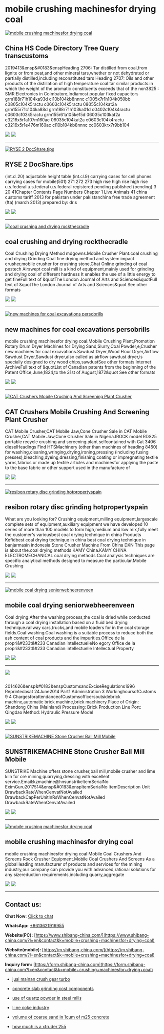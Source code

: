 # mobile crushing machinesfor drying coal

<a href="https://swt.shibang-china.com/?l=en&img&k=mobile+crushing+machinesfor+drying+coal" target="_blank">![mobile crushing machinesfor drying coal](http://static.shibang-china.com/all-800x300/688.jpg)</a>

## China HS Code Directory Tree Query transcustoms
2019413&ensp&#0183&enspHeading 2706: Tar distilled from coal,from lignite or from peat,and other mineral tars,whether or not dehydrated or partially distilled,including reconstituted tars Heading 2707: Oils and other products of the distillation of high temperature coal tar similar products in which the weight of the aromatic constituents exceeds that of the non3825 : SMR Electronics in Coimbatore,Indiamost popular fixed capacitors grm188r71h104ka93d cl10b104kb8nnnc c1005x7r1h104k050bb c0805c104k5ractu c0603c104k5ractu 08055c104kat2a grm155r71c104ka88d grm188r71h103ka01d c0402c104k4ractu c0603c103k5ractu grm155r61a105ke15d 06035c103kat2a c3216x5r1a107m160ac 06035c104kat2a c0603c104k4ractu c3216x5r1e476m160ac cl10b104kb8nnnc cc0603krx7r9bb104


<a href="https://whatsapp.shibangsoft.com/WhatsApp.php" target="_blank" title="WhatsApp">![](http://static.shibang-china.com/icon/whatsapp.png)</a> <a href="https://swt.shibang-china.com/?l=en&icon&k=mobile+crushing+machinesfor+drying+coal" target="_blank">![](http://static.shibang-china.com/icon/chat-en.png)</a>

---

<a href="https://swt.shibang-china.com/?l=en&img&k=mobile+crushing+machinesfor+drying+coal" target="_blank">![RYSE 2 DocShare.tips](http://static.shibang-china.com/all-800x300/1192.jpg)</a>

## RYSE 2 DocShare.tips
(int.cl.20) adjustable height table (int.cl.9) carrying cases for cell phones carrying cases for mobile(501) 271 272 273 high rise high rise high rise u.s.federal u.s.federal u.s.federal registered pending published (pending) 3 20 41Chapter Contents Page Numbers Chapter 1 Live Animals 41 china customs tariff 2013 for pakistan under pakistanchina free trade agreement (fta) (march 2013) prepared by: dr.s


<a href="https://whatsapp.shibangsoft.com/WhatsApp.php" target="_blank" title="WhatsApp">![](http://static.shibang-china.com/icon/whatsapp.png)</a> <a href="https://swt.shibang-china.com/?l=en&icon&k=mobile+crushing+machinesfor+drying+coal" target="_blank">![](http://static.shibang-china.com/icon/chat-en.png)</a>

---

<a href="https://swt.shibang-china.com/?l=en&img&k=mobile+crushing+machinesfor+drying+coal" target="_blank">![coal crushing and drying rockthecradle](http://static.shibang-china.com/all-800x300/990.jpg)</a>

## coal crushing and drying rockthecradle
Coal Crushing Drying Method mdgowns.Mobile Crusher Plant.coal crushing and drying Grinding Coal fine drying method and system impact crusher,mobile crusher for crushing stone,Chat Online grinding of coal pestech Airswept coal mill is a kind of equipment,mainly used for grinding and drying coal of different hardness It enables the use of a little energy to get fineFull text of &quotThe London Journal of Arts and Sciences&quotFull text of &quotThe London Journal of Arts and Sciences&quot See other formats


<a href="https://whatsapp.shibangsoft.com/WhatsApp.php" target="_blank" title="WhatsApp">![](http://static.shibang-china.com/icon/whatsapp.png)</a> <a href="https://swt.shibang-china.com/?l=en&icon&k=mobile+crushing+machinesfor+drying+coal" target="_blank">![](http://static.shibang-china.com/icon/chat-en.png)</a>

---

<a href="https://swt.shibang-china.com/?l=en&img&k=mobile+crushing+machinesfor+drying+coal" target="_blank">![new machines for coal excavations persobrills](http://static.shibang-china.com/all-800x300/1392.jpg)</a>

## new machines for coal excavations persobrills
mobile crushing machinesfor drying coal.Mobile Crushing Plant,Promotion Rotary Drum Dryer Machines for Drying Sand,Slurry,Coal Powder,e,Crusher new machines for coal excavations.Sawdust Dryer,Wood Flour Dryer,Airflow Sawdust Dryer,Sawdust dryer,also called as airflow sawdust dryer,is specially designed to dry wood chips,sawdustSee other formats Internet ArchiveFull text of &quotList of Canadian patents from the beginning of the Patent Office,June,1824,to the 31st of August,1872&quot See other formats


<a href="https://whatsapp.shibangsoft.com/WhatsApp.php" target="_blank" title="WhatsApp">![](http://static.shibang-china.com/icon/whatsapp.png)</a> <a href="https://swt.shibang-china.com/?l=en&icon&k=mobile+crushing+machinesfor+drying+coal" target="_blank">![](http://static.shibang-china.com/icon/chat-en.png)</a>

---

<a href="https://swt.shibang-china.com/?l=en&img&k=mobile+crushing+machinesfor+drying+coal" target="_blank">![CAT Crushers Mobile Crushing And Screening Plant Crusher](http://static.shibang-china.com/all-800x300/1324.jpg)</a>

## CAT Crushers Mobile Crushing And Screening Plant Crusher
CAT Mobile Crusher,CAT Mobile Jaw,Cone Crusher Sale in CAT Mobile Crusher,CAT Mobile Jaw,Cone Crusher Sale in Nigeria.IROCK model RDS25 portable recycle crushing and screening plant selfcontained with Cat 3406 dieselHeadings Find HTSMachinery (other than machines of heading 8450) for washing,cleaning,wringing,drying,ironing,pressing (including fusing presses),bleaching,dyeing,dressing,finishing,coating or impregnating textile yarns,fabrics or made up textile articles and machinesfor applying the paste to the base fabric or other support used in the manufacture of


<a href="https://whatsapp.shibangsoft.com/WhatsApp.php" target="_blank" title="WhatsApp">![](http://static.shibang-china.com/icon/whatsapp.png)</a> <a href="https://swt.shibang-china.com/?l=en&icon&k=mobile+crushing+machinesfor+drying+coal" target="_blank">![](http://static.shibang-china.com/icon/chat-en.png)</a>

---

<a href="https://swt.shibang-china.com/?l=en&img&k=mobile+crushing+machinesfor+drying+coal" target="_blank">![resibon rotary disc grinding hotpropertyspain](http://static.shibang-china.com/all-800x300/1475.jpg)</a>

## resibon rotary disc grinding hotpropertyspain
What are you looking for? Crushing equipment,milling equipment,largescale complete sets of equipment,auxiliary equipment we have developed 10 series of more than 100 models to form high,medium and low mix,fully meet the customer's variousbest coal drying technique in china Products Kefidbest coal drying technique in china best coal drying technique in banjarmasin indonesia Stone Crusher Machine From China DXN This page is about the.coal drying methods KAMY China.KAMY CHINA ELECTROMECHANICAL coal drying methods Coal analysis techniques are specific analytical methods designed to measure the particular.Mobile Crushing


<a href="https://whatsapp.shibangsoft.com/WhatsApp.php" target="_blank" title="WhatsApp">![](http://static.shibang-china.com/icon/whatsapp.png)</a> <a href="https://swt.shibang-china.com/?l=en&icon&k=mobile+crushing+machinesfor+drying+coal" target="_blank">![](http://static.shibang-china.com/icon/chat-en.png)</a>

---

<a href="https://swt.shibang-china.com/?l=en&img&k=mobile+crushing+machinesfor+drying+coal" target="_blank">![mobile coal drying seniorwebheerenveen](http://static.shibang-china.com/all-800x300/1144.jpg)</a>

## mobile coal drying seniorwebheerenveen
Coal drying.After the washing process,the coal is dried while conducted through a coal drying installation based on a fluid bed drying technique.railway cars,trucks,and mobile loaders for in the coal storage fields.Coal washing.Coal washing is a suitable process to reduce both the ash content of coal products and the impurities.Office de la propri&#233t&#233 Canadian intellectuelleNo egory Office de la propri&#233t&#233 Canadian intellectuelle Intellectual Property


<a href="https://whatsapp.shibangsoft.com/WhatsApp.php" target="_blank" title="WhatsApp">![](http://static.shibang-china.com/icon/whatsapp.png)</a> <a href="https://swt.shibang-china.com/?l=en&icon&k=mobile+crushing+machinesfor+drying+coal" target="_blank">![](http://static.shibang-china.com/icon/chat-en.png)</a>

---

<a href="https://swt.shibang-china.com/?l=en&img&k=mobile+crushing+machinesfor+drying+coal" target="_blank">![](http://static.shibang-china.com/all-800x300/1059.jpg)</a>

## 
2014626&ensp&#0183&enspCustomsandExciseRegulations1996 Reprintedasat 24June2014 Part1 Administration 3 WorkinghoursofCustoms 9 4 ChargesforattendanceofCustomsofficersoutsidebrick machine,automatic brick machine,brick machinery.Place of Origin: Shandong China (Mainland) Processing: Brick Production Line Port: Qingdao Method: Hydraulic Pressure Model


<a href="https://whatsapp.shibangsoft.com/WhatsApp.php" target="_blank" title="WhatsApp">![](http://static.shibang-china.com/icon/whatsapp.png)</a> <a href="https://swt.shibang-china.com/?l=en&icon&k=mobile+crushing+machinesfor+drying+coal" target="_blank">![](http://static.shibang-china.com/icon/chat-en.png)</a>

---

<a href="https://swt.shibang-china.com/?l=en&img&k=mobile+crushing+machinesfor+drying+coal" target="_blank">![SUNSTRIKEMACHINE Stone Crusher Ball Mill Mobile](http://static.shibang-china.com/all-800x300/914.jpg)</a>

## SUNSTRIKEMACHINE Stone Crusher Ball Mill Mobile
SUNSTRIKE Machine offers stone crusher,ball mill,mobile crusher and lime kiln for ore mining,quarrying,dressing with excellent service.Email:kzmachine@hnsunstrikeItemSerialNo EximGuru2017514&ensp&#0183&enspItemSerialNo ItemDescription Unit DrawbackRateWhenCenvatNotAvailed DrawbackCapPerUnitInRsWhenCenvatNotAvailed DrawbackRateWhenCenvatAvailed


<a href="https://whatsapp.shibangsoft.com/WhatsApp.php" target="_blank" title="WhatsApp">![](http://static.shibang-china.com/icon/whatsapp.png)</a> <a href="https://swt.shibang-china.com/?l=en&icon&k=mobile+crushing+machinesfor+drying+coal" target="_blank">![](http://static.shibang-china.com/icon/chat-en.png)</a>

---

<a href="https://swt.shibang-china.com/?l=en&img&k=mobile+crushing+machinesfor+drying+coal" target="_blank">![mobile crushing machinesfor drying coal](http://static.shibang-china.com/all-800x300/351.jpg)</a>

## mobile crushing machinesfor drying coal
mobile crushing machinesfor drying coal Mobile Coal Crushers And Screens Rock Crusher Equipment.Mobile Coal Crushers And Screens As a global leading manufacturer of products and services for the mining industry,our company can provide you with advanced,rational solutions for any sizereduction requirements,including quarry,aggregate

<a href="https://whatsapp.shibangsoft.com/WhatsApp.php" target="_blank" title="WhatsApp">![](http://static.shibang-china.com/icon/whatsapp.png)</a> <a href="https://swt.shibang-china.com/?l=en&icon&k=mobile+crushing+machinesfor+drying+coal" target="_blank">![](http://static.shibang-china.com/icon/chat-en.png)</a>

---
## Contact us:

**Chat Now:** [Click to chat](https://swt.shibang-china.com?l=en&contact&k=mobile+crushing+machinesfor+drying+coal)

**WhatsApp:**  [+8613621919955](https://whatsapp.shibangsoft.com/WhatsApp.php)

**Website(PC):** [https://www.shibang-china.com/](https://www.shibang-china.com/?l=en&contact&k=mobile+crushing+machinesfor+drying+coal)

**Website(mobile):** [https://m.shibang-china.com/](https://m.shibang-china.com/?l=en&contact&k=mobile+crushing+machinesfor+drying+coal)

**Inquiry form:** [https://form.shibang-china.com](https://form.shibang-china.com?l=en&contact&k=mobile+crushing+machinesfor+drying+coal)

* [jual mainan crush gear turbo](../119/jual%20mainan%20crush%20gear%20turbo.md)

* [concrete slab grinding cost components](../122/concrete%20slab%20grinding%20cost%20components.md)

* [use of quartz powder in steel mills](../115/use%20of%20quartz%20powder%20in%20steel%20mills.md)

* [li ne coke industry](../111/li%20ne%20coke%20industry.md)

* [volume of coarse sand in 1cum of m25 concrete](../118/volume%20of%20coarse%20sand%20in%201cum%20of%20m25%20concrete.md)

* [how much is a xtruder 255](../119/how%20much%20is%20a%20xtruder%20255.md)